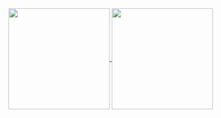
<a href="https://github.com/stocktons/github-readme-stats">
  <img height=200 align="center" src="https://github-readme-stats-oh-rats.vercel.app/api?username=stocktons&rank_icon=github" />
</a>
<a href="https://github.com/stocktons/convoychat">
  <img height=200 align="center" src="https://github-readme-stats-oh-rats.vercel.app/api/top-langs/?username=stocktons" />
</a>




<!--
**stocktons/stocktons** is a ✨ _special_ ✨ repository because its `README.md` (this file) appears on your GitHub profile.

Here are some ideas to get you started:

- 🔭 I’m currently working on ...
- 🌱 I’m currently learning ...
- 👯 I’m looking to collaborate on ...
- 🤔 I’m looking for help with ...
- 💬 Ask me about ...
- 📫 How to reach me: ...
- 😄 Pronouns: ...
- ⚡ Fun fact: ...
-->
